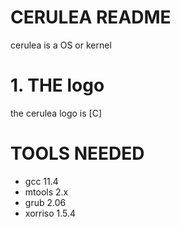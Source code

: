 # CERULEA README
cerulea is a OS or kernel
# 1. THE logo
the cerulea logo is 
[C]
# TOOLS NEEDED
- gcc 11.4
- mtools 2.x
- grub 2.06
- xorriso 1.5.4
